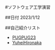 #ソフトウェア工学演習

##日付
2023/1/12

##自己紹介リスト
 - [PUGPUG23](https://github.com/PUGPUG23/hello-world)
 - [YuheiHironaka](https://github.com/YuheiHironaka/hello-world)


